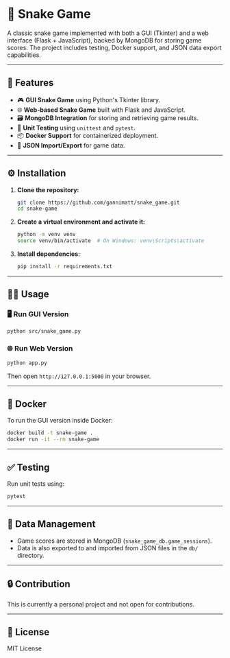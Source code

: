 # 🐍 Snake Game

A classic snake game implemented with both a GUI (Tkinter) and a web interface (Flask + JavaScript), backed by MongoDB for storing game scores. The project includes testing, Docker support, and JSON data export capabilities.

---

## 🚀 Features

- 🎮 **GUI Snake Game** using Python's Tkinter library.
- 🌐 **Web-based Snake Game** built with Flask and JavaScript.
- 🗃️ **MongoDB Integration** for storing and retrieving game results.
- 🧪 **Unit Testing** using `unittest` and `pytest`.
- 📦 **Docker Support** for containerized deployment.
- 📁 **JSON Import/Export** for game data.

---

## ⚙️ Installation

1. **Clone the repository:**
   ```bash
   git clone https://github.com/gannimatt/snake_game.git
   cd snake-game
   ```

2. **Create a virtual environment and activate it:**
   ```bash
   python -m venv venv
   source venv/bin/activate  # On Windows: venv\Scripts\activate
   ```

3. **Install dependencies:**
   ```bash
   pip install -r requirements.txt
   ```

---

## 🧑‍💻 Usage

### 🖥️ Run GUI Version
```bash
python src/snake_game.py
```

### 🌐 Run Web Version
```bash
python app.py
```
Then open `http://127.0.0.1:5000` in your browser.

---

## 🐳 Docker

To run the GUI version inside Docker:

```bash
docker build -t snake-game .
docker run -it --rm snake-game
```

---

## ✅ Testing

Run unit tests using:

```bash
pytest
```

---

## 📂 Data Management

- Game scores are stored in MongoDB (`snake_game_db.game_sessions`).
- Data is also exported to and imported from JSON files in the `db/` directory.

---

## 🔒 Contribution

This is currently a personal project and not open for contributions.

---

## 📄 License

MIT License 
